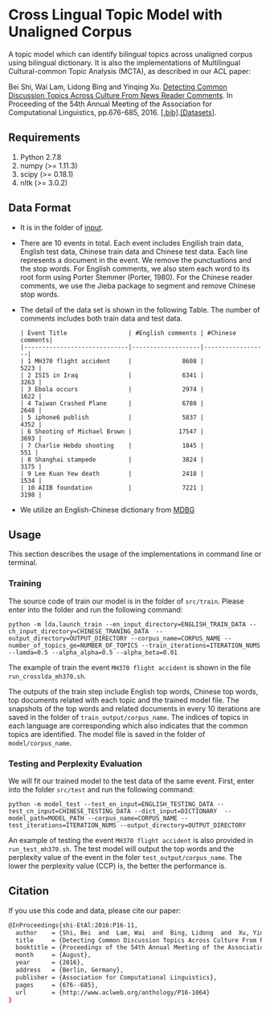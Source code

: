 # Cross Lingual Topic Model with Unaligned Corpus
A topic model which can identify bilingual topics across unaligned corpus using bilingual dictionary. It is also the implementations of Multilingual Cultural-common Topic Analysis (MCTA), as described in our ACL paper:

Bei Shi, Wai Lam, Lidong Bing and Yinqing Xu. [Detecting Common Discussion Topics Across Culture From News Reader Comments](http://aclweb.org/anthology/P16-1064). In Proceeding of the 54th Annual Meeting of the Association for Computational Linguistics, pp.676-685, 2016. [[.bib]](http://aclweb.org/anthology/P/P16/P16-1064.bib).[[Datasets]](https://github.com/shibei00/Cross-Lingual-Topic-Model/tree/master/input).

## Requirements
1. Python 2.7.8
2. numpy (>= 1.11.3)
3. scipy (>= 0.18.1)
4. nltk (>= 3.0.2)

## Data Format
- It is in the folder of [input](https://github.com/shibei00/Cross-Lingual-Topic-Model/tree/master/input).
- There are 10 events in total. Each event includes Engilish train data, English test data, Chinese train data and Chinese test data. Each line represents a document in the event. We remove the punctuations and the stop words. For English comments, we also stem each word to its root form using Porter Stemmer (Porter, 1980). For the Chinese reader comments, we use the Jieba package to segment and remove Chinese stop words.
- The detail of the data set is shown in the following Table. The number of comments includes both train data and test data.

      | Event Title                 | #English comments | #Chinese comments|
      |-----------------------------|-------------------|------------------|
      | 1 MH370 flight accident     |              8608 |             5223 |
      | 2 ISIS in Iraq              |              6341 |             3263 |
      | 3 Ebola occurs              |              2974 |             1622 |
      | 4 Taiwan Crashed Plane      |              6780 |             2648 |
      | 5 iphone6 publish           |              5837 |             4352 |
      | 6 Shooting of Michael Brown |             17547 |             3693 |
      | 7 Charlie Hebdo shooting    |              1845 |              551 |
      | 8 Shanghai stampede         |              3824 |             3175 |
      | 9 Lee Kuan Yew death        |              2418 |             1534 |
      | 10 AIIB foundation          |              7221 |             3198 |

-  We utilize an English-Chinese dictionary from [MDBG](https://www.mdbg.net/chinese/dictionary?page=cc-cedict)

## Usage

This section describes the usage of the implementations in command line or terminal.

### Training

The source code of train our model is in the folder of `src/train`. Please enter into the folder and run the following command:

`python -m lda.launch_train --en_input_directory=ENGLISH_TRAIN_DATA --ch_input_directory=CHINESE_TRANING_DATA  --output_directory=OUTPUT_DIRECTORY --corpus_name=CORPUS_NAME --number_of_topics_ge=NUMBER_OF_TOPICS --train_iterations=ITERATION_NUMS --lamda=0.5 --alpha_alpha=0.5 --alpha_beta=0.01`

The example of train the event `MH370 flight accident` is shown in the file `run_crosslda_mh370.sh`.

The outputs of the train step include English top words, Chinese top words, top documents related with each topic and the trained model file. The snapshots of the top words and related documents in every 10 iterations are saved in the folder of `train_output/corpus_name`.  The indices of topics in each language are corresponding which also indicates that the common topics are identified. The model file is saved in the folder of `model/corpus_name`.

### Testing and Perplexity Evaluation
We will fit our trained model to the test data of the same event. First, enter into the folder `src/test` and run the following command:

`python -m model_test --test_en_input=ENGLISH_TESTING_DATA --test_cn_input=CHINESE_TESTING_DATA --dict_input=DICTIONARY  --model_path=MODEL_PATH --corpus_name=CORPUS_NAME --test_iterations=ITERATION_NUMS --output_directory=OUTPUT_DIRECTORY`

An example of testing the event `MH370 flight accident` is also provided in `run_test_mh370.sh`. The test model will output the top words and the perplexity value of the event in the foler `test_output/corpus_name`. The lower the perplexity value (CCP) is, the better the performance is.

## Citation 

If you use this code and data, please cite our paper:
```sh
@InProceedings{shi-EtAl:2016:P16-11,
  author    = {Shi, Bei  and  Lam, Wai  and  Bing, Lidong  and  Xu, Yinqing},
  title     = {Detecting Common Discussion Topics Across Culture From News Reader Comments},
  booktitle = {Proceedings of the 54th Annual Meeting of the Association for Computational Linguistics (Volume 1: Long Papers)},
  month     = {August},
  year      = {2016},
  address   = {Berlin, Germany},
  publisher = {Association for Computational Linguistics},
  pages     = {676--685},
  url       = {http://www.aclweb.org/anthology/P16-1064}
}
```
